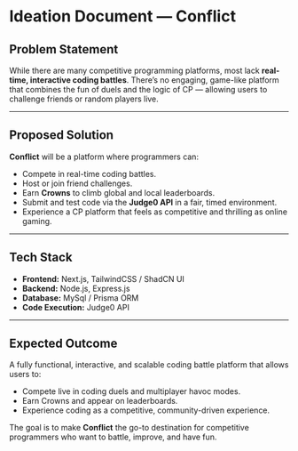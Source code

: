 # Ideation Document — Conflict

## Problem Statement
While there are many competitive programming platforms, most lack **real-time, interactive coding battles**.
There’s no engaging, game-like platform that combines the fun of duels and the logic of CP — allowing users to challenge friends or random players live.

---

## Proposed Solution
**Conflict** will be a platform where programmers can:
- Compete in real-time coding battles.  
- Host or join friend challenges.  
- Earn **Crowns** to climb global and local leaderboards.  
- Submit and test code via the **Judge0 API** in a fair, timed environment.  
- Experience a CP platform that feels as competitive and thrilling as online gaming.

---

## Tech Stack
- **Frontend:** Next.js, TailwindCSS / ShadCN UI  
- **Backend:** Node.js, Express.js  
- **Database:** MySql / Prisma ORM
- **Code Execution:** Judge0 API  

---

## Expected Outcome
A fully functional, interactive, and scalable coding battle platform that allows users to:
- Compete live in coding duels and multiplayer havoc modes.  
- Earn Crowns and appear on leaderboards.  
- Experience coding as a competitive, community-driven experience.

The goal is to make **Conflict** the go-to destination for competitive programmers who want to battle, improve, and have fun.
